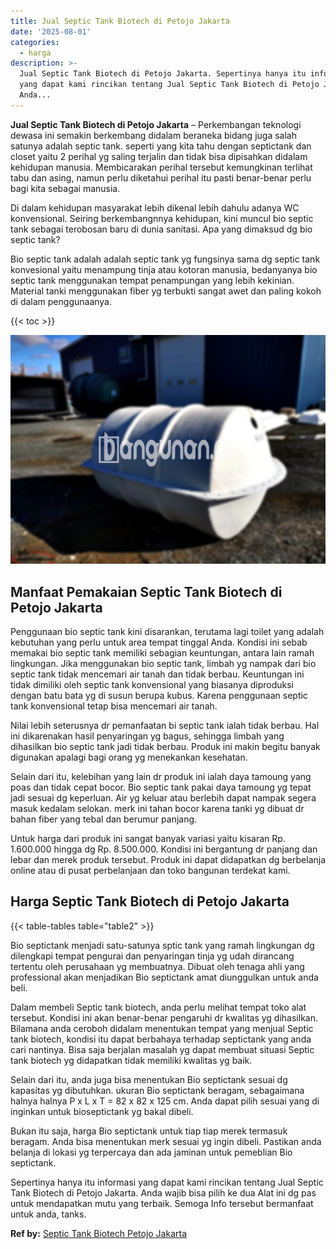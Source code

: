 ```yaml
---
title: Jual Septic Tank Biotech di Petojo Jakarta
date: '2025-08-01'
categories:
  - harga
description: >-
  Jual Septic Tank Biotech di Petojo Jakarta. Sepertinya hanya itu informasi
  yang dapat kami rincikan tentang Jual Septic Tank Biotech di Petojo Jakarta.
  Anda...
---
```


**Jual Septic Tank Biotech di Petojo Jakarta** – Perkembangan teknologi dewasa ini semakin berkembang didalam beraneka bidang juga salah satunya adalah septic tank. seperti yang kita tahu dengan septictank dan closet yaitu 2 perihal yg saling terjalin dan tidak bisa dipisahkan didalam kehidupan manusia. Membicarakan perihal tersebut kemungkinan terlihat tabu dan asing, namun perlu diketahui perihal itu pasti benar-benar perlu bagi kita sebagai manusia.

Di dalam kehidupan masyarakat lebih dikenal lebih dahulu adanya WC konvensional. Seiring berkembangnnya kehidupan, kini muncul bio septic tank sebagai terobosan baru di dunia sanitasi. Apa yang dimaksud dg bio septic tank?

Bio septic tank adalah adalah septic tank yg fungsinya sama dg septic tank konvesional yaitu menampung tinja atau kotoran manusia, bedanyanya bio septic tank menggunakan tempat penampungan yang lebih kekinian. Material tanki menggunakan fiber yg terbukti sangat awet dan paling kokoh di dalam penggunaanya.

{{< toc >}}

![Jual Septic Tank Biotech di Petojo Jakarta](/images/jual-bio-septictank-05.png)

## Manfaat Pemakaian Septic Tank Biotech di Petojo Jakarta

Penggunaan bio septic tank kini disarankan, terutama lagi toilet yang adalah kebutuhan yang perlu untuk area tempat tinggal Anda. Kondisi ini sebab memakai bio septic tank memiliki sebagian keuntungan, antara lain ramah lingkungan. Jika menggunakan bio septic tank, limbah yg nampak dari bio septic tank tidak mencemari air tanah dan tidak berbau. Keuntungan ini tidak dimiliki oleh septic tank konvensional yang biasanya diproduksi dengan batu bata yg di susun berupa kubus. Karena penggunaan septic tank konvensional tetap bisa mencemari air tanah.

Nilai lebih seterusnya dr pemanfaatan bi septic tank ialah tidak berbau. Hal ini dikarenakan hasil penyaringan yg bagus, sehingga limbah yang dihasilkan bio septic tank jadi tidak berbau. Produk ini makin begitu banyak digunakan apalagi bagi orang yg menekankan kesehatan.

Selain dari itu, kelebihan yang lain dr produk ini ialah daya tamoung yang poas dan tidak cepat bocor. Bio septic tank pakai daya tamoung yg tepat jadi sesuai dg keperluan. Air yg keluar atau berlebih dapat nampak segera masuk kedalam selokan. merk ini tahan bocor karena tanki yg dibuat dr bahan fiber yang tebal dan berumur panjang.

Untuk harga dari produk ini sangat banyak variasi yaitu kisaran Rp. 1.600.000 hingga dg Rp. 8.500.000. Kondisi ini bergantung dr panjang dan lebar dan merek produk tersebut. Produk ini dapat didapatkan dg berbelanja online atau di pusat perbelanjaan dan toko bangunan terdekat kami.

## Harga Septic Tank Biotech di Petojo Jakarta

{{< table-tables table="table2" >}}

Bio septictank menjadi satu-satunya sptic tank yang ramah lingkungan dg dilengkapi tempat pengurai dan penyaringan tinja yg udah dirancang tertentu oleh perusahaan yg membuatnya. Dibuat oleh tenaga ahli yang professional akan menjadikan Bio septictank amat diunggulkan untuk anda beli.

Dalam membeli Septic tank biotech, anda perlu melihat tempat toko alat tersebut. Kondisi ini akan benar-benar pengaruhi dr kwalitas yg dihasilkan. Bilamana anda ceroboh didalam menentukan tempat yang menjual Septic tank biotech, kondisi itu dapat berbahaya terhadap septictank yang anda cari nantinya. Bisa saja berjalan masalah yg dapat membuat situasi Septic tank biotech yg didapatkan tidak memiliki kwalitas yg baik.

Selain dari itu, anda juga bisa menentukan Bio septictank sesuai dg kapasitas yg dibutuhkan. ukuran Bio septictank beragam, sebagaimana halnya halnya P x L x T = 82 x 82 x 125 cm. Anda dapat pilih sesuai yang di inginkan untuk bioseptictank yg bakal dibeli.

Bukan itu saja, harga Bio septictank untuk tiap tiap merek termasuk beragam. Anda bisa menentukan merk sesuai yg ingin dibeli. Pastikan anda belanja di lokasi yg terpercaya dan ada jaminan untuk pemeblian Bio septictank.

Sepertinya hanya itu informasi yang dapat kami rincikan tentang Jual Septic Tank Biotech di Petojo Jakarta. Anda wajib bisa pilih ke dua Alat ini dg pas untuk mendapatkan mutu yang terbaik. Semoga Info tersebut bermanfaat untuk anda, tanks.

**Ref by:** [Septic Tank Biotech Petojo Jakarta](https://id.wikipedia.org/wiki/Septic)
